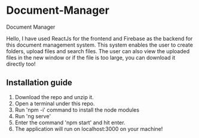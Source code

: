 # Document-Manager
Document Manager

Hello, I have used ReactJs for the frontend and Firebase as the backend for this document management system. This system enables the user to create folders, upload files and search files. The user can also view the uploaded files in the new window or if the file is too large, you can download it directly too! 

<h2> Installation guide </h2>

1. Download the repo and unzip it.
2. Open a terminal under this repo.
3. Run 'npm -i' command to install the node modules
4. Run 'ng serve'
5. Enter the command 'npm start' and hit enter.
6. The application will run on localhost:3000 on your machine!
